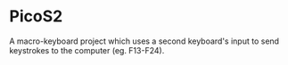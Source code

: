 # PicoS2
A macro-keyboard project which uses a second keyboard's input to send keystrokes to the computer (eg. F13-F24).
